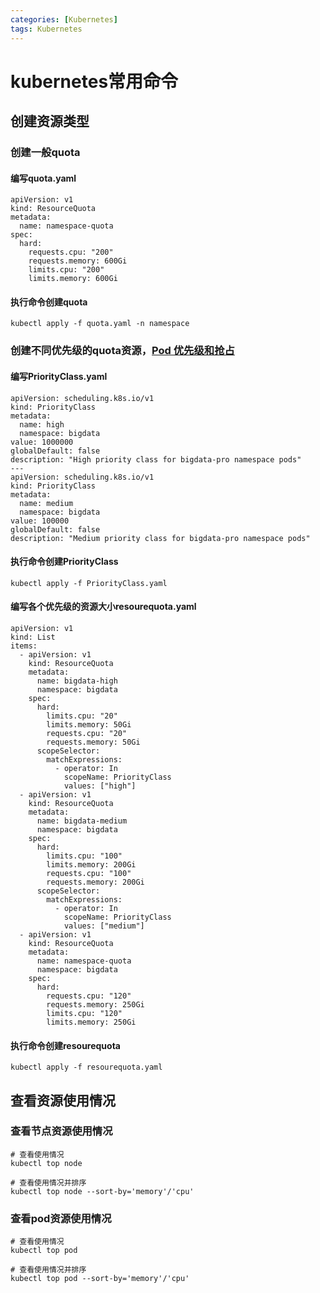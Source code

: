 ```yaml
---
categories: [Kubernetes]
tags: Kubernetes
---
```



# kubernetes常用命令

## 创建资源类型
### 创建一般quota
#### 编写quota.yaml
```shell
apiVersion: v1
kind: ResourceQuota
metadata:
  name: namespace-quota
spec:
  hard:
    requests.cpu: "200"
    requests.memory: 600Gi
    limits.cpu: "200"
    limits.memory: 600Gi
```
#### 执行命令创建quota
```shell
kubectl apply -f quota.yaml -n namespace
```

### 创建不同优先级的quota资源，[Pod 优先级和抢占](https://kubernetes.io/zh-cn/docs/concepts/scheduling-eviction/pod-priority-preemption/)
#### 编写PriorityClass.yaml
```shell
apiVersion: scheduling.k8s.io/v1
kind: PriorityClass
metadata:
  name: high
  namespace: bigdata
value: 1000000
globalDefault: false
description: "High priority class for bigdata-pro namespace pods"
---
apiVersion: scheduling.k8s.io/v1
kind: PriorityClass
metadata:
  name: medium
  namespace: bigdata
value: 100000
globalDefault: false
description: "Medium priority class for bigdata-pro namespace pods"
```
#### 执行命令创建PriorityClass
```shell
kubectl apply -f PriorityClass.yaml
```
#### 编写各个优先级的资源大小resourequota.yaml
```shell
apiVersion: v1
kind: List
items:
  - apiVersion: v1
    kind: ResourceQuota
    metadata:
      name: bigdata-high
      namespace: bigdata
    spec:
      hard:
        limits.cpu: "20"
        limits.memory: 50Gi
        requests.cpu: "20"
        requests.memory: 50Gi
      scopeSelector:
        matchExpressions:
          - operator: In
            scopeName: PriorityClass
            values: ["high"]
  - apiVersion: v1
    kind: ResourceQuota
    metadata:
      name: bigdata-medium
      namespace: bigdata
    spec:
      hard:
        limits.cpu: "100"
        limits.memory: 200Gi
        requests.cpu: "100"
        requests.memory: 200Gi
      scopeSelector:
        matchExpressions:
          - operator: In
            scopeName: PriorityClass
            values: ["medium"]
  - apiVersion: v1
    kind: ResourceQuota
    metadata:
      name: namespace-quota
      namespace: bigdata
    spec:
      hard:
        requests.cpu: "120"
        requests.memory: 250Gi
        limits.cpu: "120"
        limits.memory: 250Gi
```
#### 执行命令创建resourequota
```shell
kubectl apply -f resourequota.yaml
```

## 查看资源使用情况
### 查看节点资源使用情况
```shell
# 查看使用情况
kubectl top node

# 查看使用情况并排序
kubectl top node --sort-by='memory'/'cpu'
```
### 查看pod资源使用情况
```shell
# 查看使用情况
kubectl top pod

# 查看使用情况并排序
kubectl top pod --sort-by='memory'/'cpu'
```



 

 
